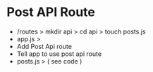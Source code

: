 # Post API Route

- /routes > mkdir api > cd api > touch posts.js
- app.js >
- Add Post Api route
- Tell app to use post api route
- posts.js > ( see code )
